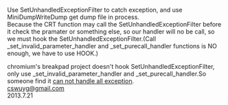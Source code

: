 Use SetUnhandledExceptionFilter to catch exception, and use MiniDumpWriteDump get dump file in process.  
Because the CRT function may call the SetUnhandledExceptionFilter before it check the pramater or something else, so our handler will no be call, so we must hook the SetUnhandledExceptionFilter.(Call \_set\_invalid\_parameter\_handler and \_set\_purecall\_handler functions is NO enough, we have to use HOOK.)

  
chromium's breakpad project doesn't hook SetUnhandledExceptionFilter, only use \_set\_invalid\_parameter\_handler and \_set\_purecall\_handler.So someone find it [can not handle all exception](http://stackoverflow.com/questions/11350801/why-does-google-breakpad-not-handle-all-crashes-how-can-i-debug-these-cases).  
cswuyg@gmail.com  
2013.7.21